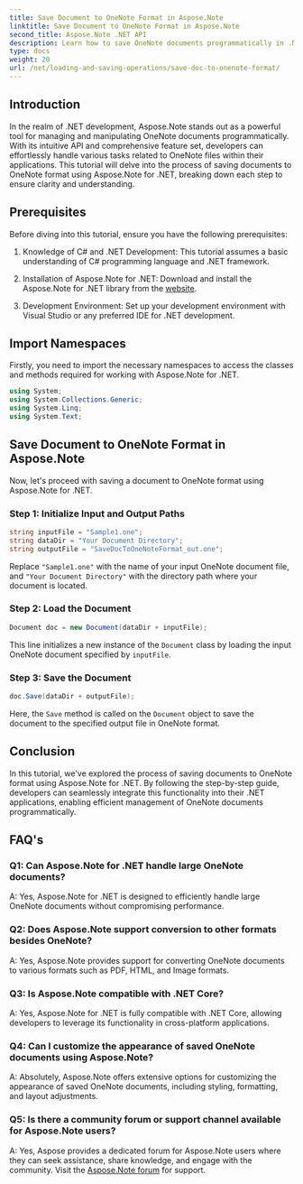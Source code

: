 ```yaml
---
title: Save Document to OneNote Format in Aspose.Note
linktitle: Save Document to OneNote Format in Aspose.Note
second_title: Aspose.Note .NET API
description: Learn how to save OneNote documents programmatically in .NET using Aspose.Note. Step-by-step tutorial with code examples included.
type: docs
weight: 20
url: /net/loading-and-saving-operations/save-doc-to-onenote-format/
---
```

## Introduction

In the realm of .NET development, Aspose.Note stands out as a powerful tool for managing and manipulating OneNote documents programmatically. With its intuitive API and comprehensive feature set, developers can effortlessly handle various tasks related to OneNote files within their applications. This tutorial will delve into the process of saving documents to OneNote format using Aspose.Note for .NET, breaking down each step to ensure clarity and understanding.

## Prerequisites

Before diving into this tutorial, ensure you have the following prerequisites:

1. Knowledge of C# and .NET Development: This tutorial assumes a basic understanding of C# programming language and .NET framework.

2. Installation of Aspose.Note for .NET: Download and install the Aspose.Note for .NET library from the [website](https://releases.aspose.com/note/net/).

3. Development Environment: Set up your development environment with Visual Studio or any preferred IDE for .NET development.

## Import Namespaces

Firstly, you need to import the necessary namespaces to access the classes and methods required for working with Aspose.Note for .NET.

```csharp
using System;
using System.Collections.Generic;
using System.Linq;
using System.Text;
```

## Save Document to OneNote Format in Aspose.Note

Now, let's proceed with saving a document to OneNote format using Aspose.Note for .NET.

### Step 1: Initialize Input and Output Paths

```csharp
string inputFile = "Sample1.one";
string dataDir = "Your Document Directory";
string outputFile = "SaveDocToOneNoteFormat_out.one";
```

Replace `"Sample1.one"` with the name of your input OneNote document file, and `"Your Document Directory"` with the directory path where your document is located.

### Step 2: Load the Document

```csharp
Document doc = new Document(dataDir + inputFile);
```

This line initializes a new instance of the `Document` class by loading the input OneNote document specified by `inputFile`.

### Step 3: Save the Document

```csharp
doc.Save(dataDir + outputFile);
```

Here, the `Save` method is called on the `Document` object to save the document to the specified output file in OneNote format.

## Conclusion

In this tutorial, we've explored the process of saving documents to OneNote format using Aspose.Note for .NET. By following the step-by-step guide, developers can seamlessly integrate this functionality into their .NET applications, enabling efficient management of OneNote documents programmatically.

## FAQ's

### Q1: Can Aspose.Note for .NET handle large OneNote documents?

A: Yes, Aspose.Note for .NET is designed to efficiently handle large OneNote documents without compromising performance.

### Q2: Does Aspose.Note support conversion to other formats besides OneNote?

A: Yes, Aspose.Note provides support for converting OneNote documents to various formats such as PDF, HTML, and Image formats.

### Q3: Is Aspose.Note compatible with .NET Core?

A: Yes, Aspose.Note for .NET is fully compatible with .NET Core, allowing developers to leverage its functionality in cross-platform applications.

### Q4: Can I customize the appearance of saved OneNote documents using Aspose.Note?

A: Absolutely, Aspose.Note offers extensive options for customizing the appearance of saved OneNote documents, including styling, formatting, and layout adjustments.

### Q5: Is there a community forum or support channel available for Aspose.Note users?

A: Yes, Aspose provides a dedicated forum for Aspose.Note users where they can seek assistance, share knowledge, and engage with the community. Visit the [Aspose.Note forum](https://forum.aspose.com/c/note/28) for support.
